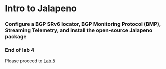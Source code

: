 # Intro to Jalapeno
### Configure a BGP SRv6 locator, BGP Monitoring Protocol (BMP), Streaming Telemetry, and install the open-source Jalapeno package














### End of lab 4
Please proceed to [Lab 5](https://github.com/jalapeno/SRv6_dCloud_Lab/tree/main/lab_5/lab_5-guide.md)